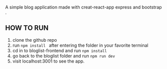 A simple blog application made with creat-react-app express and bootstrap .

## HOW TO RUN
1. clone the github repo 
2. run ```npm install ``` after entering the folder in your favorite terminal 
3. cd in to bloglist-frontend and run ```npm install ```
4. go back to the bloglist folder and run ```npm run dev ```
5. visit localhost:3001 to see the app.